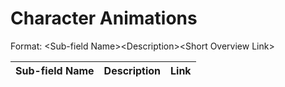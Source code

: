 # Character Animations
Format: \<Sub-field Name>\<Description>\<Short Overview Link>

| Sub-field Name | Description  | Link  |
| -------------  |--------------| ------|
